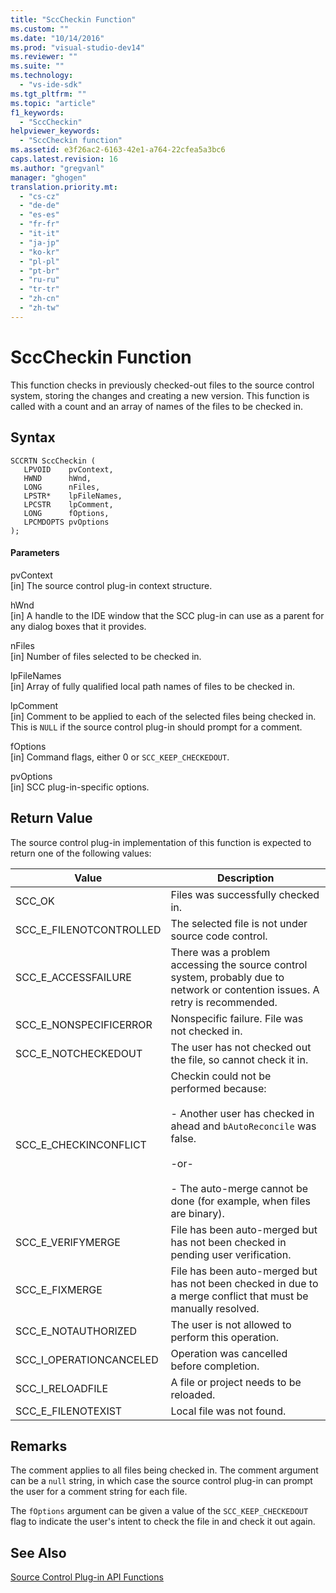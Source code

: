 ```yaml
---
title: "SccCheckin Function"
ms.custom: ""
ms.date: "10/14/2016"
ms.prod: "visual-studio-dev14"
ms.reviewer: ""
ms.suite: ""
ms.technology: 
  - "vs-ide-sdk"
ms.tgt_pltfrm: ""
ms.topic: "article"
f1_keywords: 
  - "SccCheckin"
helpviewer_keywords: 
  - "SccCheckin function"
ms.assetid: e3f26ac2-6163-42e1-a764-22cfea5a3bc6
caps.latest.revision: 16
ms.author: "gregvanl"
manager: "ghogen"
translation.priority.mt: 
  - "cs-cz"
  - "de-de"
  - "es-es"
  - "fr-fr"
  - "it-it"
  - "ja-jp"
  - "ko-kr"
  - "pl-pl"
  - "pt-br"
  - "ru-ru"
  - "tr-tr"
  - "zh-cn"
  - "zh-tw"
---
```

# SccCheckin Function
This function checks in previously checked-out files to the source control system, storing the changes and creating a new version. This function is called with a count and an array of names of the files to be checked in.  
  
## Syntax  
  
```cpp#  
SCCRTN SccCheckin (  
   LPVOID    pvContext,  
   HWND      hWnd,  
   LONG      nFiles,  
   LPSTR*    lpFileNames,  
   LPCSTR    lpComment,  
   LONG      fOptions,  
   LPCMDOPTS pvOptions  
);  
```  
  
#### Parameters  
 pvContext  
 [in] The source control plug-in context structure.  
  
 hWnd  
 [in] A handle to the IDE window that the SCC plug-in can use as a parent for any dialog boxes that it provides.  
  
 nFiles  
 [in] Number of files selected to be checked in.  
  
 lpFileNames  
 [in] Array of fully qualified local path names of files to be checked in.  
  
 lpComment  
 [in] Comment to be applied to each of the selected files being checked in. This is `NULL` if the source control plug-in should prompt for a comment.  
  
 fOptions  
 [in] Command flags, either 0 or `SCC_KEEP_CHECKEDOUT`.  
  
 pvOptions  
 [in] SCC plug-in-specific options.  
  
## Return Value  
 The source control plug-in implementation of this function is expected to return one of the following values:  
  
|Value|Description|  
|-----------|-----------------|  
|SCC_OK|Files was successfully checked in.|  
|SCC_E_FILENOTCONTROLLED|The selected file is not under source code control.|  
|SCC_E_ACCESSFAILURE|There was a problem accessing the source control system, probably due to network or contention issues. A retry is recommended.|  
|SCC_E_NONSPECIFICERROR|Nonspecific failure. File was not checked in.|  
|SCC_E_NOTCHECKEDOUT|The user has not checked out the file, so cannot check it in.|  
|SCC_E_CHECKINCONFLICT|Checkin could not be performed because:<br /><br /> -   Another user has checked in ahead and `bAutoReconcile` was false.<br /><br /> -or-<br /><br /> -   The auto-merge cannot be done (for example, when files are binary).|  
|SCC_E_VERIFYMERGE|File has been auto-merged but has not been checked in pending user verification.|  
|SCC_E_FIXMERGE|File has been auto-merged but has not been checked in due to a merge conflict that must be manually resolved.|  
|SCC_E_NOTAUTHORIZED|The user is not allowed to perform this operation.|  
|SCC_I_OPERATIONCANCELED|Operation was cancelled before completion.|  
|SCC_I_RELOADFILE|A file or project needs to be reloaded.|  
|SCC_E_FILENOTEXIST|Local file was not found.|  
  
## Remarks  
 The comment applies to all files being checked in. The comment argument can be a `null` string, in which case the source control plug-in can prompt the user for a comment string for each file.  
  
 The `fOptions` argument can be given a value of the `SCC_KEEP_CHECKEDOUT` flag to indicate the user's intent to check the file in and check it out again.  
  
## See Also  
 [Source Control Plug-in API Functions](../extensibility/source-control-plug-in-api-functions.md)